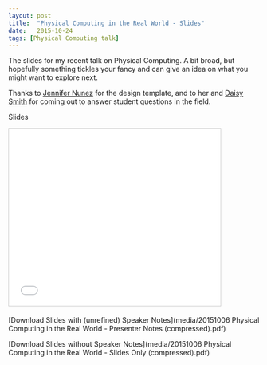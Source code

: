 ```yaml
---
layout: post
title:  "Physical Computing in the Real World - Slides"
date:   2015-10-24
tags: [Physical Computing talk]
---
```


The slides for my recent talk on Physical Computing. A bit broad, but hopefully something tickles your fancy and can give an idea on what you might want to explore next. 

Thanks to [Jennifer Nunez](http://www.jennifernunez.com.au/) for the design template, and to her and [Daisy Smith](http://daisymarie128.github.io/) for coming out to answer student questions in the field.

Slides

<iframe src="//www.slideshare.net/slideshow/embed_code/key/uYRRpfyO3MElRM" width="425" height="355" frameborder="0" marginwidth="0" marginheight="0" scrolling="no" style="border:1px solid #CCC; border-width:1px; margin-bottom:5px; max-width: 100%;" allowfullscreen> </iframe>


[Download Slides with (unrefined) Speaker Notes](media/20151006 Physical Computing in the Real World - Presenter Notes (compressed).pdf)

[Download Slides without Speaker Notes](media/20151006 Physical Computing in the Real World - Slides Only (compressed).pdf)

